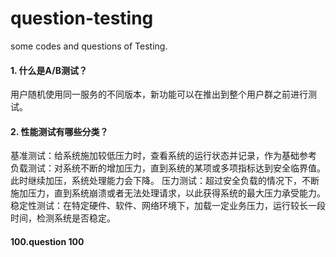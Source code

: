 # question-testing
some codes and questions of Testing.

#### 1. 什么是A/B测试？
用户随机使用同一服务的不同版本，新功能可以在推出到整个用户群之前进行测试。

#### 2. 性能测试有哪些分类？
基准测试：给系统施加较低压力时，查看系统的运行状态并记录，作为基础参考
负载测试：对系统不断的增加压力，直到系统的某项或多项指标达到安全临界值。此时继续加压，系统处理能力会下降。
压力测试：超过安全负载的情况下，不断施加压力，直到系统崩溃或者无法处理请求，以此获得系统的最大压力承受能力。
稳定性测试：在特定硬件、软件、网络环境下，加载一定业务压力，运行较长一段时间，检测系统是否稳定。
















#### 100.question 100
